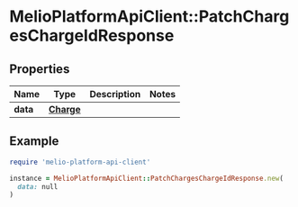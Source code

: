 # MelioPlatformApiClient::PatchChargesChargeIdResponse

## Properties

| Name | Type | Description | Notes |
| ---- | ---- | ----------- | ----- |
| **data** | [**Charge**](Charge.md) |  |  |

## Example

```ruby
require 'melio-platform-api-client'

instance = MelioPlatformApiClient::PatchChargesChargeIdResponse.new(
  data: null
)
```

